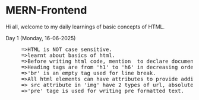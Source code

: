 # MERN-Frontend
Hi all, welcome to my daily learnings of basic concepts of HTML.   

Day 1 (Monday, 16-06-2025)  
<pre>
     =>HTML is NOT case sensitive.    
     =>learnt about basics of html.  
     =>Before writing html code, mention <!DOCTYPE html> to declare document type.  
     =>Heading tags are from 'h1' to 'h6' in decreasing order of importance.  
     =>'br' is an empty tag used for line break.  
     =>All html elements can have attributes to provide additional information about elements.  
     => src attribute in 'img' have 2 types of url, absolute and relative.   
     =>'pre' tage is used for writing pre formatted text.  
</pre>

